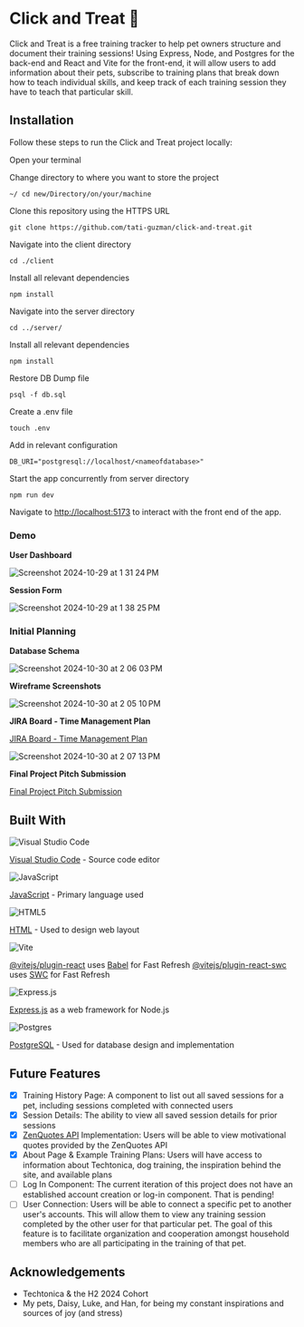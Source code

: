 # Click and Treat 🐾

Click and Treat is a free training tracker to help pet owners structure and document their training sessions! Using Express, Node, and Postgres for the back-end and React and Vite for the front-end, it will allow users to add information about their pets, subscribe to training plans that break down how to teach individual skills, and keep track of each training session they have to teach that particular skill. 

## Installation

Follow these steps to run the Click and Treat project locally:

Open your terminal

Change directory to where you want to store the project

```
~/ cd new/Directory/on/your/machine
```

Clone this repository using the HTTPS URL

```
git clone https://github.com/tati-guzman/click-and-treat.git
```

Navigate into the client directory

```
cd ./client
```

Install all relevant dependencies

```
npm install
```

Navigate into the server directory

```
cd ../server/
```

Install all relevant dependencies

```
npm install
```

Restore DB Dump file

```
psql -f db.sql
```

Create a .env file

```
touch .env
```

Add in relevant configuration

```
DB_URI="postgresql://localhost/<nameofdatabase>"
```

Start the app concurrently from server directory

```
npm run dev
```

Navigate to [http://localhost:5173](http://localhost:5173) to interact with the front end of the app.

### Demo

**User Dashboard**

![Screenshot 2024-10-29 at 1 31 24 PM](https://github.com/user-attachments/assets/5ede3677-a0c1-4909-89a7-2e349d753536)

**Session Form**

![Screenshot 2024-10-29 at 1 38 25 PM](https://github.com/user-attachments/assets/b923bc0f-4d38-4147-9e59-aa085f8fa2d9)

### Initial Planning

**Database Schema**

![Screenshot 2024-10-30 at 2 06 03 PM](https://github.com/user-attachments/assets/c7f25337-c052-4e80-9e43-70c0633be22d)

**Wireframe Screenshots**

![Screenshot 2024-10-30 at 2 05 10 PM](https://github.com/user-attachments/assets/1b06a502-fd40-44b0-9404-84abaa8557f4)

**JIRA Board - Time Management Plan**

[JIRA Board - Time Management Plan](https://tatig.atlassian.net/jira/software/projects/SCRUM/boards/1)

![Screenshot 2024-10-30 at 2 07 13 PM](https://github.com/user-attachments/assets/e54a881d-927d-48b1-a4c1-8b7a70786dff)

**Final Project Pitch Submission**

[Final Project Pitch Submission](https://docs.google.com/document/d/19jHNFmB-RNIfTSqL__L6Vild3wVimdt0VtsSXUiloRg/edit?tab=t.0)

## Built With

![Visual Studio Code](https://img.shields.io/badge/Visual%20Studio%20Code-0078d7.svg?style=for-the-badge&logo=visual-studio-code&logoColor=white)

[Visual Studio Code](https://code.visualstudio.com/) - Source code editor

![JavaScript](https://img.shields.io/badge/javascript-%23323330.svg?style=for-the-badge&logo=javascript&logoColor=%23F7DF1E)

[JavaScript](https://www.javascript.com/) - Primary language used

![HTML5](https://img.shields.io/badge/html5-%23E34F26.svg?style=for-the-badge&logo=html5&logoColor=white)

[HTML](https://html.com/) - Used to design web layout

![Vite](https://img.shields.io/badge/vite-%23646CFF.svg?style=for-the-badge&logo=vite&logoColor=white)

[@vitejs/plugin-react](https://github.com/vitejs/vite-plugin-react/blob/main/packages/plugin-react/README.md) uses [Babel](https://babeljs.io/) for Fast Refresh
[@vitejs/plugin-react-swc](https://github.com/vitejs/vite-plugin-react-swc) uses [SWC](https://swc.rs/) for Fast Refresh

![Express.js](https://img.shields.io/badge/express.js-%23404d59.svg?style=for-the-badge&logo=express&logoColor=%2361DAFB)

[Express.js](https://expressjs.com/) as a web framework for Node.js

![Postgres](https://img.shields.io/badge/postgres-%23316192.svg?style=for-the-badge&logo=postgresql&logoColor=white)

[PostgreSQL](https://www.postgresql.org/docs/current/datatype-datetime.html) - Used for database design and implementation

## Future Features

- [X] Training History Page: A component to list out all saved sessions for a pet, including sessions completed with connected users
- [X] Session Details: The ability to view all saved session details for prior sessions
- [X] [ZenQuotes API](https://docs.zenquotes.io/zenquotes-documentation/) Implementation: Users will be able to view motivational quotes provided by the ZenQuotes API
- [X] About Page & Example Training Plans: Users will have access to information about Techtonica, dog training, the inspiration behind the site, and available plans
- [ ] Log In Component: The current iteration of this project does not have an established account creation or log-in component. That is pending!
- [ ] User Connection: Users will be able to connect a specific pet to another user's accounts. This will allow them to view any training session completed by the other user for that particular pet. The goal of this feature is to facilitate organization and cooperation amongst household members who are all participating in the training of that pet.

## Acknowledgements

* Techtonica & the H2 2024 Cohort
* My pets, Daisy, Luke, and Han, for being my constant inspirations and sources of joy (and stress)
